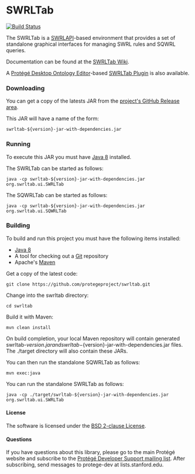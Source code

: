 SWRLTab
=======

[![Build Status](https://travis-ci.org/protegeproject/swrltab.svg?branch=master)](https://travis-ci.org/protegeproject/swrltab)

The SWRLTab is a [SWRLAPI](https://github.com/protegeproject/swrlapi/wiki)-based environment that provides a set of standalone graphical interfaces for managing SWRL rules and SQWRL queries. 

Documentation can be found at the [SWRLTab Wiki](https://github.com/protegeproject/swrltab/wiki).

A [Protégé Desktop Ontology Editor](http://protege.stanford.edu)-based [SWRLTab Plugin](https://github.com/protegeproject/swrltab-plugin/wiki) is also available.

### Downloading

You can get a copy of the latests JAR from the [project's GitHub Release area](https://github.com/protegeproject/swrltab/releases).

This JAR will have a name of the form:

    swrltab-${version}-jar-with-dependencies.jar
 
### Running

To execute this JAR you must have [Java 8](http://www.oracle.com/technetwork/java/javase/downloads/index.html) installed.

The SWRLTab can be started as follows:

    java -cp swrltab-${version}-jar-with-dependencies.jar org.swrltab.ui.SWRLTab 

The SQWRLTab can be started as follows:

    java -cp swrltab-${version}-jar-with-dependencies.jar org.swrltab.ui.SQWRLTab 

### Building

To build and run this project you must have the following items installed:

+ [Java 8](http://www.oracle.com/technetwork/java/javase/downloads/index.html)
+ A tool for checking out a [Git](http://git-scm.com/) repository
+ Apache's [Maven](http://maven.apache.org/index.html)

Get a copy of the latest code:

    git clone https://github.com/protegeproject/swrltab.git 

Change into the swrltab directory:

    cd swrltab

Build it with Maven:

    mvn clean install

On build completion, your local Maven repository will contain generated swrltab-${version}.jar and swrltab-${version}-jar-with-dependencies.jar files.
The ./target directory will also contain these JARs.

You can then run the standalone SQWRLTab as follows:

    mvn exec:java

You can run the standalone SWRLTab as follows:

    java -cp ./target/swrltab-${version}-jar-with-dependencies.jar org.swrltab.ui.SWRLTab 

#### License

The software is licensed under the [BSD 2-clause License](https://github.com/protegeproject/swrltab/blob/master/license.txt).

#### Questions

If you have questions about this library, please go to the main
Protégé website and subscribe to the [Protégé Developer Support
mailing list](http://protege.stanford.edu/support.php#mailingListSupport).
After subscribing, send messages to protege-dev at lists.stanford.edu.
